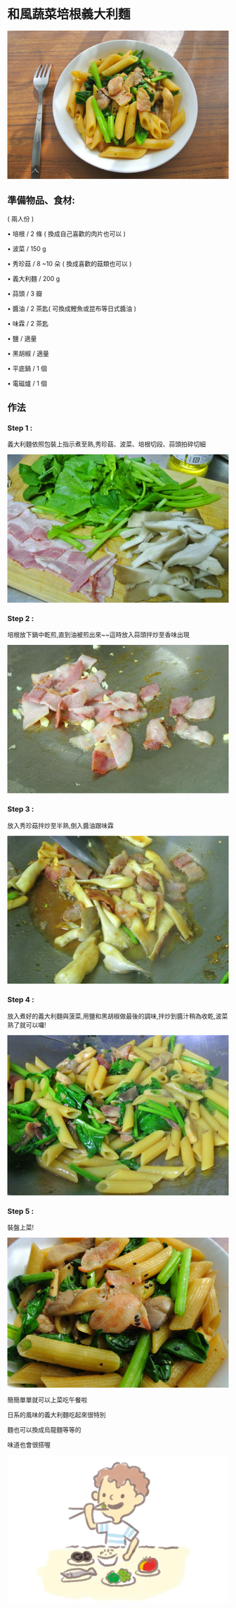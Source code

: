 # 和風蔬菜培根義大利麵

![](.gitbook/assets/yi-da-li-mian-1.jpg)

## 準備物品、食材:

\( 兩人份 \)

• 培根  / 2 條 \( 換成自己喜歡的肉片也可以 \)

• 波菜  / 150 g

• 秀珍菇  / 8 ~10 朵 \( 換成喜歡的菇類也可以 \)

• 義大利麵  / 200 g

• 蒜頭  / 3 瓣

• 醬油  / 2 茶匙\( 可換成鰹魚或昆布等日式醬油 \)

• 味霖  / 2 茶匙

• 鹽  / 適量

• 黑胡椒  / 適量

• 平底鍋 / 1 個

• 電磁爐 / 1 個

## 作法

### Step 1 :

  義大利麵依照包裝上指示煮至熟,秀珍菇、波菜、培根切段、蒜頭拍碎切細

![](.gitbook/assets/yi-da-li-mian-2.jpg)

### Step 2 :

 培根放下鍋中乾煎,直到油被煎出來~~這時放入蒜頭拌炒至香味出現

![](.gitbook/assets/yi-da-li-mian-3.jpg)

### Step 3 :

 放入秀珍菇拌炒至半熟,倒入醬油跟味霖

![](.gitbook/assets/yi-da-li-mian-4.jpg)

### Step 4 :

 放入煮好的義大利麵與菠菜,用鹽和黑胡椒做最後的調味,拌炒到醬汁稍為收乾,波菜熟了就可以囉!

![](.gitbook/assets/yi-da-li-mian-5.jpg)

### Step 5 :

裝盤上菜!

![](.gitbook/assets/yi-da-li-mian-6.jpg)

簡簡單單就可以上菜吃午餐啦

日系的風味的義大利麵吃起來很特別

麵也可以換成烏龍麵等等的 

味道也會很搭喔

![](.gitbook/assets/p1401068420929%20%2821%29.jpg)

